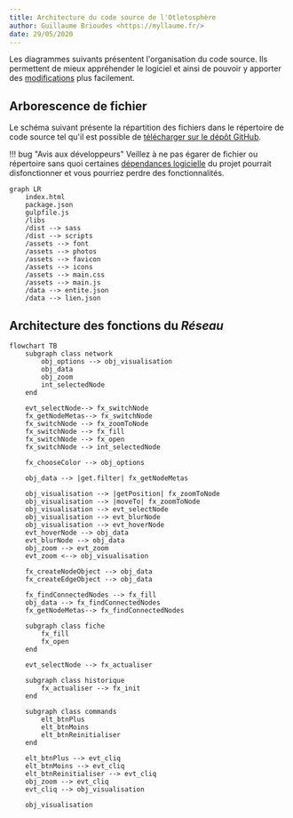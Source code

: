 ```yaml
---
title: Architecture du code source de l'Otletosphère
author: Guillaume Brioudes <https://myllaume.fr/>
date: 29/05/2020
---
```


Les diagrammes suivants présentent l'organisation du code source. Ils permettent de mieux appréhender le logiciel et ainsi de pouvoir y apporter des [modifications](../developpement/installation.md#configuration) plus facilement.

## Arborescence de fichier

Le schéma suivant présente la répartition des fichiers dans le répertoire de code source tel qu'il est possible de [télécharger sur le dépôt GitHub](./installation.md).

!!! bug "Avis aux développeurs"
	Veillez à ne pas égarer de fichier ou répertoire sans quoi certaines [dépendances logicielle](./bibliotheques.md) du projet pourrait disfonctionner et vous pourriez perdre des fonctionnalités.

```mermaid
graph LR
	index.html
	package.json
	gulpfile.js
	/libs
	/dist --> sass
	/dist --> scripts
	/assets --> font
	/assets --> photos
	/assets --> favicon
	/assets --> icons
	/assets --> main.css
	/assets --> main.js
	/data --> entite.json
	/data --> lien.json
```

## Architecture des fonctions du *Réseau*

```mermaid
flowchart TB
    subgraph class network
        obj_options --> obj_visualisation
        obj_data
        obj_zoom
        int_selectedNode
    end

    evt_selectNode--> fx_switchNode
    fx_getNodeMetas--> fx_switchNode
    fx_switchNode --> fx_zoomToNode
    fx_switchNode --> fx_fill
    fx_switchNode --> fx_open
    fx_switchNode --> int_selectedNode

    fx_chooseColor --> obj_options

    obj_data --> |get.filter| fx_getNodeMetas

    obj_visualisation --> |getPosition| fx_zoomToNode
    obj_visualisation --> |moveTo| fx_zoomToNode
    obj_visualisation --> evt_selectNode
    obj_visualisation --> evt_blurNode
    obj_visualisation --> evt_hoverNode
    evt_hoverNode --> obj_data
    evt_blurNode --> obj_data
    obj_zoom --> evt_zoom
    evt_zoom <--> obj_visualisation

    fx_createNodeObject --> obj_data
    fx_createEdgeObject --> obj_data

    fx_findConnectedNodes --> fx_fill
    obj_data --> fx_findConnectedNodes
    fx_getNodeMetas--> fx_findConnectedNodes

    subgraph class fiche
        fx_fill
        fx_open
    end

    evt_selectNode --> fx_actualiser

    subgraph class historique
        fx_actualiser --> fx_init
    end

    subgraph class commands
        elt_btnPlus
        elt_btnMoins
        elt_btnReinitialiser
    end

    elt_btnPlus --> evt_cliq
    elt_btnMoins --> evt_cliq
    elt_btnReinitialiser --> evt_cliq
    obj_zoom --> evt_cliq
    evt_cliq --> obj_visualisation

    obj_visualisation
```